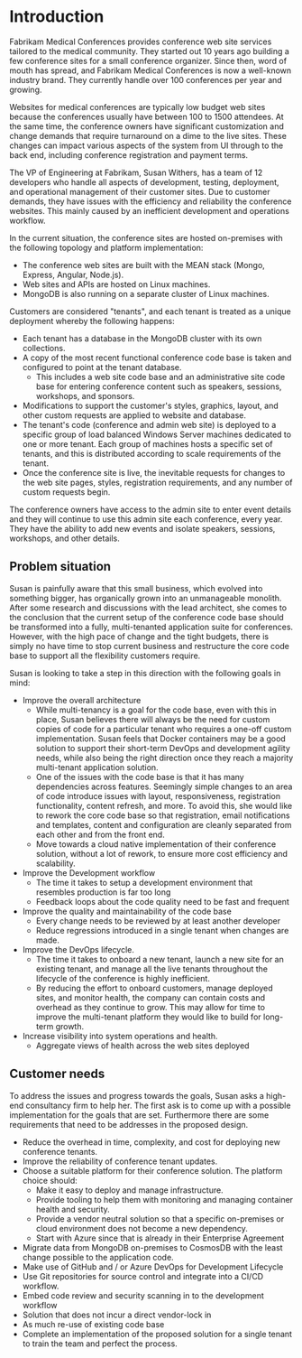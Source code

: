 # Introduction

Fabrikam Medical Conferences provides conference web site services tailored to the medical community. They started out 10 years ago building a few conference sites for a small conference organizer. Since then, word of mouth has spread, and Fabrikam Medical Conferences is now a well-known industry brand. They currently handle over 100 conferences per year and growing.

Websites for medical conferences are typically low budget web sites because the conferences usually have between 100 to 1500 attendees. At the same time, the conference owners have significant customization and change demands that require turnaround on a dime to the live sites. These changes can impact various aspects of the system from UI through to the back end, including conference registration and payment terms.

The VP of Engineering at Fabrikam, Susan Withers, has a team of 12 developers who handle all aspects of development, testing, deployment, and operational management of their customer sites. Due to customer demands, they have issues with the efficiency and reliability the conference websites. This mainly caused by an inefficient development and operations workflow.

In the current situation, the conference sites are hosted on-premises with the following topology and platform implementation:

* The conference web sites are built with the MEAN stack (Mongo, Express, Angular, Node.js).
* Web sites and APIs are hosted on Linux machines.
* MongoDB is also running on a separate cluster of Linux machines.

Customers are considered "tenants", and each tenant is treated as a unique deployment whereby the following happens:

* Each tenant has a database in the MongoDB cluster with its own collections.
* A copy of the most recent functional conference code base is taken and configured to point at the tenant database.
  * This includes a web site code base and an administrative site code base for entering conference content such as speakers, sessions, workshops, and sponsors.
* Modifications to support the customer's styles, graphics, layout, and other custom requests are applied to website and database.
* The tenant's code (conference and admin web site) is deployed to a specific group of load balanced Windows Server machines dedicated to one or more tenant. Each group of machines hosts a specific set of tenants, and this is distributed according to scale requirements of the tenant.
* Once the conference site is live, the inevitable requests for changes to the web site pages, styles, registration requirements, and any number of custom requests begin.

The conference owners have access to the admin site to enter event details and they will continue to use this admin site each conference, every year. They have the ability to add new events and isolate speakers, sessions, workshops, and other details.

## Problem situation

Susan is painfully aware that this small business, which evolved into something bigger, has organically grown into an unmanageable monolith. After some research and discussions with the lead architect, she comes to the conclusion that the current setup of the conference code base should be transformed into a fully, multi-tenanted application suite for conferences. However, with the high pace of change and the tight budgets, there is simply no have time to stop current business and restructure the core code base to support all the flexibility customers require.

Susan is looking to take a step in this direction with the following goals in mind:

* Improve the overall architecture
  * While multi-tenancy is a goal for the code base, even with this in place, Susan believes there will always be the need for custom copies of code for a particular tenant who requires a one-off custom implementation. Susan feels that Docker containers may be a good solution to support their short-term DevOps and development agility needs, while also being the right direction once they reach a majority multi-tenant application solution.
  * One of the issues with the code base is that it has many dependencies across features. Seemingly simple changes to an area of code introduce issues with layout, responsiveness, registration functionality, content refresh, and more. To avoid this, she would like to rework the core code base so that registration, email notifications and templates, content and configuration are cleanly separated from each other and from the front end.
  * Move towards a cloud native implementation of their conference solution, without a lot of rework, to ensure more cost efficiency and scalability.
* Improve the Development workflow
  * The time it takes to setup a development environment that resembles production is far too long
  * Feedback loops about the code quality need to be fast and frequent
* Improve the quality and maintainability of the code base
  * Every change needs to be reviewed by at least another developer
  * Reduce regressions introduced in a single tenant when changes are made.
* Improve the DevOps lifecycle.
  * The time it takes to onboard a new tenant, launch a new site for an existing tenant, and manage all the live tenants throughout the lifecycle of the conference is highly inefficient.
  * By reducing the effort to onboard customers, manage deployed sites, and monitor health, the company can contain costs and overhead as they continue to grow. This may allow for time to improve the multi-tenant platform they would like to build for long-term growth.
* Increase visibility into system operations and health.
  * Aggregate views of health across the web sites deployed

## Customer needs

To address the issues and progress towards the goals, Susan asks a high-end consultancy firm to help her. The first ask is to come up with a possible implementation for the goals that are set. Furthermore there are some requirements that need to be addresses in the proposed design.

* Reduce the overhead in time, complexity, and cost for deploying new conference tenants.
* Improve the reliability of conference tenant updates.
* Choose a suitable platform for their conference solution. The platform choice should:
  * Make it easy to deploy and manage infrastructure.
  * Provide tooling to help them with monitoring and managing container health and security.
  * Provide a vendor neutral solution so that a specific on-premises or cloud environment does not become a new dependency.
  * Start with Azure since that is already in their Enterprise Agreement
* Migrate data from MongoDB on-premises to CosmosDB with the least change possible to the application code.
* Make use of GitHub and / or Azure DevOps for Development Lifecycle
* Use Git repositories for source control and integrate into a CI/CD workflow.
* Embed code review and security scanning in to the development workflow
* Solution that does not incur a direct vendor-lock in
* As much re-use of existing code base
* Complete an implementation of the proposed solution for a single tenant to train the team and perfect the process.
